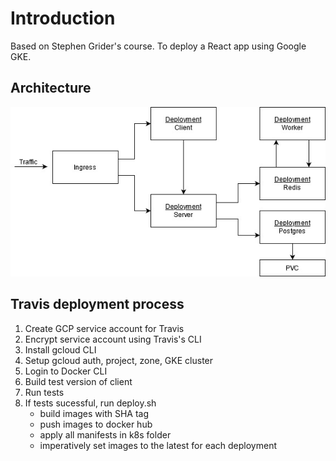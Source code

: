 # Introduction
Based on Stephen Grider's course. To deploy a React app using Google GKE.

## Architecture
![multi-k8s](/diagrams/multi-k8s.jpg)

## Travis deployment process
1. Create GCP service account for Travis
2. Encrypt service account using Travis's CLI
3. Install gcloud CLI
4. Setup gcloud auth, project, zone, GKE cluster
5. Login to Docker CLI
6. Build test version of client
7. Run tests
8. If tests sucessful, run deploy.sh 
   - build images with SHA tag
   - push images to docker hub
   - apply all manifests in k8s folder
   - imperatively set images to the latest for each deployment
